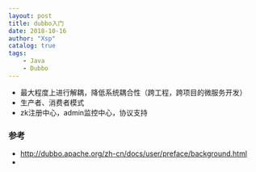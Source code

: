 ```yaml
---
layout: post
title: dubbo入门
date: 2018-10-16
author: "Xsp"
catalog: true
tags:
    - Java
    - Dubbo
---
```




- 最大程度上进行解耦，降低系统耦合性（跨工程，跨项目的微服务开发）
- 生产者、消费者模式
- zk注册中心，admin监控中心，协议支持









### 参考

- http://dubbo.apache.org/zh-cn/docs/user/preface/background.html
- 